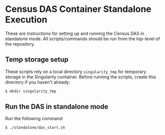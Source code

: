 # Census DAS Container Standalone Execution
These are instructions for setting up and running the Census DAS in standalone mode.
All scripts/commands should be run from the top-level of the repository.

## Temp storage setup
These scripts rely on a local directory `singularity_tmp` for temporary storage in the Singularity container. Before running the scripts, create this directory if you haven't already:

```bash
$ mkdir singularity_tmp
```

## Run the DAS in standalone mode
Run the following command:
```bash
$ ./standalone/das_start.sh
```
